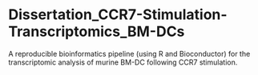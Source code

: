 # Dissertation_CCR7-Stimulation-Transcriptomics_BM-DCs
A reproducible bioinformatics pipeline (using R and Bioconductor) for the transcriptomic analysis of murine BM-DC following CCR7 stimulation.
